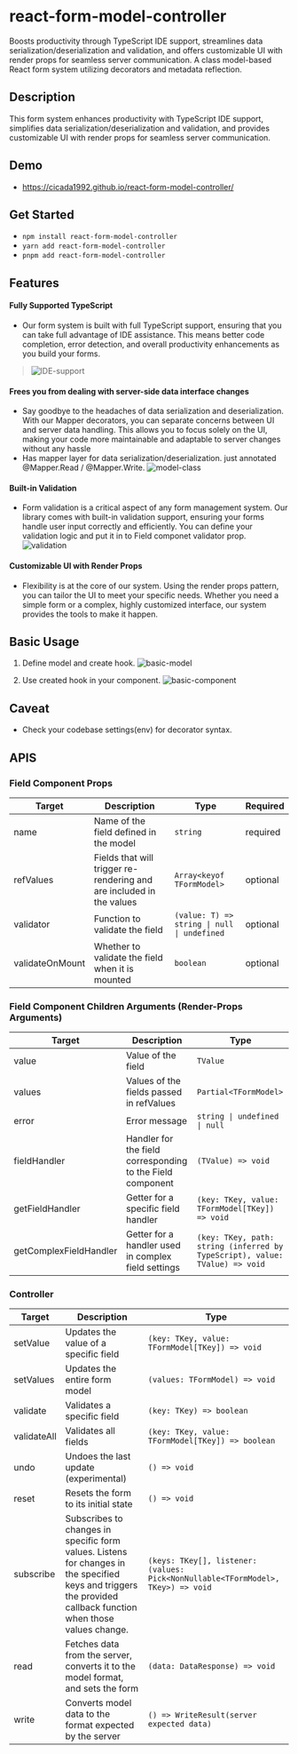 # react-form-model-controller
Boosts productivity through TypeScript IDE support, streamlines data serialization/deserialization and validation, and offers customizable UI with render props for seamless server communication. A class model-based React form system utilizing decorators and metadata reflection.

## Description
This form system enhances productivity with TypeScript IDE support, simplifies data serialization/deserialization and validation, and provides customizable UI with render props for seamless server communication.

## Demo
- https://cicada1992.github.io/react-form-model-controller/


## Get Started
- `npm install react-form-model-controller`
- `yarn add react-form-model-controller`
- `pnpm add react-form-model-controller`

## Features

#### Fully Supported TypeScript
- Our form system is built with full TypeScript support, ensuring that you can take full advantage of IDE assistance. This means better code completion, error detection, and overall productivity enhancements as you build your forms.
> ![IDE-support](https://github.com/cicada1992/react-form-model-controller/raw/main/assets/IDE_support.gif)

#### Frees you from dealing with server-side data interface changes
- Say goodbye to the headaches of data serialization and deserialization. With our Mapper decorators, you can separate concerns between UI and server data handling. This allows you to focus solely on the UI, making your code more maintainable and adaptable to server changes without any hassle
- Has mapper layer for data serialization/deserialization. just annotated @Mapper.Read / @Mapper.Write.
![model-class](https://github.com/cicada1992/react-form-model-controller/raw/main/assets/model-basic.png)

#### Built-in Validation
- Form validation is a critical aspect of any form management system. Our library comes with built-in validation support, ensuring your forms handle user input correctly and efficiently. You can define your validation logic and put it in to Field componet validator prop.
![validation](https://github.com/cicada1992/react-form-model-controller/raw/main/assets/validation.png)

#### Customizable UI with Render Props
- Flexibility is at the core of our system. Using the render props pattern, you can tailor the UI to meet your specific needs. Whether you need a simple form or a complex, highly customized interface, our system provides the tools to make it happen.

## Basic Usage
1. Define model and create hook.
![basic-model](https://github.com/cicada1992/react-form-model-controller/raw/main/assets/model-basic.png)


2. Use created hook in your component.
![basic-component](https://github.com/cicada1992/react-form-model-controller/raw/main/assets/component-basic.png)

## Caveat
- Check your codebase settings(env) for decorator syntax.

## APIS
### Field Component Props

| Target           | Description                                                                                       | Type                                      | Required  |
|------------------|---------------------------------------------------------------------------------------------------|-------------------------------------------|-----------|
| name             | Name of the field defined in the model                                                            | `string `                                   | required  |
| refValues        | Fields that will trigger re-rendering and are included in the values                              | `Array<keyof TFormModel>  `                 | optional  |
| validator        | Function to validate the field                                                                    | `(value: T) => string \| null \| undefined` | optional  |
| validateOnMount  | Whether to validate the field when it is mounted                                                  | `boolean`                              | optional  |

### Field Component Children Arguments (Render-Props Arguments)

| Target                 | Description                                                                                         | Type                                                   |
|------------------------|-----------------------------------------------------------------------------------------------------|--------------------------------------------------------|
| value                  | Value of the field                                                                                  | `TValue`                                                 |
| values                 | Values of the fields passed in refValues                 | `Partial<TFormModel>`                                    |
| error                  | Error message                                                                                       | `string \| undefined \| null`                          |
| fieldHandler           | Handler for the field corresponding to the Field component                                          | `(TValue) => void`                                       |
| getFieldHandler        | Getter for a specific field handler                                                                 | `(key: TKey, value: TFormModel[TKey]) => void`           |
| getComplexFieldHandler | Getter for a handler used in complex field settings                                                 | `(key: TKey, path: string (inferred by TypeScript), value: TValue) => void` |

### Controller

| Target        | Description                            | Type                                                     |
|---------------|----------------------------------------|----------------------------------------------------------|
| setValue      | Updates the value of a specific field  | `(key: TKey, value: TFormModel[TKey]) => void`  |
| setValues     | Updates the entire form model    | `(values: TFormModel) => void` |
| validate      | Validates a specific field       | `(key: TKey) => boolean` |
| validateAll   | Validates all fields             | `(key: TKey, value: TFormModel[TKey]) => boolean` |
| undo          | Undoes the last update (experimental)  | `() => void` |
| reset         | Resets the form to its initial state   | `() => void` |
| subscribe     | Subscribes to changes in specific form values. Listens for changes in the specified keys and triggers the provided callback function when those values change.  | `(keys: TKey[], listener: (values: Pick<NonNullable<TFormModel>, TKey>) => void`  |
| read          | Fetches data from the server, converts it to the model format, and sets the form   | `(data: DataResponse) => void` |
| write         | Converts model data to the format expected by the server   | `() => WriteResult(server expected data)`  |